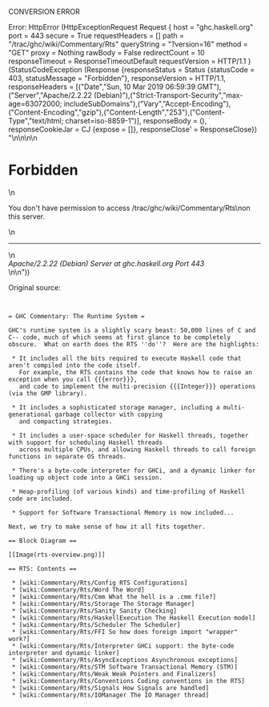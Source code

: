 CONVERSION ERROR

Error: HttpError (HttpExceptionRequest Request {
  host                 = "ghc.haskell.org"
  port                 = 443
  secure               = True
  requestHeaders       = []
  path                 = "/trac/ghc/wiki/Commentary/Rts"
  queryString          = "?version=16"
  method               = "GET"
  proxy                = Nothing
  rawBody              = False
  redirectCount        = 10
  responseTimeout      = ResponseTimeoutDefault
  requestVersion       = HTTP/1.1
}
 (StatusCodeException (Response {responseStatus = Status {statusCode = 403, statusMessage = "Forbidden"}, responseVersion = HTTP/1.1, responseHeaders = [("Date","Sun, 10 Mar 2019 06:59:39 GMT"),("Server","Apache/2.2.22 (Debian)"),("Strict-Transport-Security","max-age=63072000; includeSubDomains"),("Vary","Accept-Encoding"),("Content-Encoding","gzip"),("Content-Length","253"),("Content-Type","text/html; charset=iso-8859-1")], responseBody = (), responseCookieJar = CJ {expose = []}, responseClose' = ResponseClose}) "<!DOCTYPE HTML PUBLIC \"-//IETF//DTD HTML 2.0//EN\">\n<html><head>\n<title>403 Forbidden</title>\n</head><body>\n<h1>Forbidden</h1>\n<p>You don't have permission to access /trac/ghc/wiki/Commentary/Rts\non this server.</p>\n<hr>\n<address>Apache/2.2.22 (Debian) Server at ghc.haskell.org Port 443</address>\n</body></html>\n"))

Original source:

```trac


= GHC Commentary: The Runtime System =

GHC's runtime system is a slightly scary beast: 50,000 lines of C and C-- code, much of which seems at first glance to be completely obscure.  What on earth does the RTS ''do''?  Here are the highlights:

 * It includes all the bits required to execute Haskell code that aren't compiled into the code itself.
   For example, the RTS contains the code that knows how to raise an exception when you call {{{error}}},
   and code to implement the multi-precision {{{Integer}}} operations (via the GMP library).

 * It includes a sophisticated storage manager, including a multi-generational garbage collector with copying
   and compacting strategies.

 * It includes a user-space scheduler for Haskell threads, together with support for scheduling Haskell threads
   across multiple CPUs, and allowing Haskell threads to call foreign functions in separate OS threads.

 * There's a byte-code interpreter for GHCi, and a dynamic linker for loading up object code into a GHCi session.

 * Heap-profiling (of various kinds) and time-profiling of Haskell code are included.

 * Support for Software Transactional Memory is now included...

Next, we try to make sense of how it all fits together.

== Block Diagram ==

[[Image(rts-overview.png)]]

== RTS: Contents ==

 * [wiki:Commentary/Rts/Config RTS Configurations]
 * [wiki:Commentary/Rts/Word The Word]
 * [wiki:Commentary/Rts/Cmm What the hell is a .cmm file?]
 * [wiki:Commentary/Rts/Storage The Storage Manager]
 * [wiki:Commentary/Rts/Sanity Sanity Checking]
 * [wiki:Commentary/Rts/HaskellExecution The Haskell Execution model]
 * [wiki:Commentary/Rts/Scheduler The Scheduler]
 * [wiki:Commentary/Rts/FFI So how does foreign import "wrapper" work?]
 * [wiki:Commentary/Rts/Interpreter GHCi support: the byte-code interpreter and dynamic linker]
 * [wiki:Commentary/Rts/AsyncExceptions Asynchronous exceptions]
 * [wiki:Commentary/Rts/STM Software Transactional Memory (STM)]
 * [wiki:Commentary/Rts/Weak Weak Pointers and Finalizers]
 * [wiki:Commentary/Rts/Conventions Coding conventions in the RTS]
 * [wiki:Commentary/Rts/Signals How Signals are handled]
 * [wiki:Commentary/Rts/IOManager The IO Manager thread]


```
